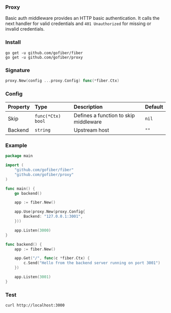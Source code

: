 ### Proxy
Basic auth middleware provides an HTTP basic authentication. It calls the next handler for valid credentials and `401 Unauthorized` for missing or invalid credentials.

### Install
```
go get -u github.com/gofiber/fiber
go get -u github.com/gofiber/proxy
```

### Signature
```go
proxy.New(config ...proxy.Config) func(*fiber.Ctx)
```

### Config
| Property | Type | Description | Default |
| :--- | :--- | :--- | :--- |
| Skip | `func(*Ctx) bool` | Defines a function to skip middleware | `nil` |
| Backend | `string` | Upstream host | `""` |

### Example
```go
package main

import (
	"github.com/gofiber/fiber"
	"github.com/gofiber/proxy"
)

func main() {
	go backend()

	app := fiber.New()

	app.Use(proxy.New(proxy.Config{
		Backend: "127.0.0.1:3001",
	}))

	app.Listen(3000)
}

func backend() {
	app := fiber.New()

	app.Get("/", func(c *fiber.Ctx) {
		c.Send("Hello from the backend server running on port 3001")
	})

	app.Listen(3001)
}
```
### Test
```curl
curl http://localhost:3000
```